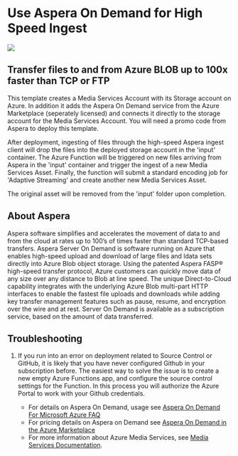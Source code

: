 # Use Aspera On Demand for High Speed Ingest
<a href="https://portal.azure.com/#create/Microsoft.Template/uri/https%3A%2F%2Fraw.githubusercontent.com%2FAzure-Samples%2Fmedia-services-dotnet-functions-integration%2Fmaster%2F103-aspera-ingest%2Fazuredeploy.json" target="_blank">
    <img src="http://azuredeploy.net/deploybutton.png"/>
</a>

## Transfer files to and from Azure BLOB up to 100x faster than TCP or FTP
This template creates a Media Services Account with its Storage account on Azure. In addition it adds the Aspera On Demand service from the Azure Marketplace (seperately licensed) and connects it directly to the storage account for the Media Services Account. You will need a promo code from Aspera to deploy this template. 

After deployment, ingesting of files through the high-speed Aspera ingest client will drop the files into the deployed storage account in the 'input' container. The Azure Function will be triggered on new files arriving from Aspera in the 'input' container and trigger the ingest of a new Media Services Asset. Finally, the function will submit a standard encoding job for 'Adaptive Streaming' and create another new Media Services Asset. 

The original asset will be removed from the 'input' folder upon completion. 

## About Aspera
Aspera software simplifies and accelerates the movement of data to and from the cloud at rates up to 100’s of times faster than standard TCP-based transfers. Aspera Server On Demand is software running on Azure that enables high-speed upload and download of large files and ldata sets directly into Azure Blob object storage. Using the patented Aspera FASP® high-speed transfer protocol, Azure customers can quickly move data of any size over any distance to Blob at line speed. The unique Direct-to-Cloud capability integrates with the underlying Azure Blob multi-part HTTP interfaces to enable the fastest file uploads and downloads while adding key transfer management features such as pause, resume, and encryption over the wire and at rest. Server On Demand is available as a subscription service, based on the amount of data transferred.


## Troubleshooting

1. If you run into an error on deployment related to Source Control or GitHub, it is likely that you have never configured Github in your subscription before. The easiest way to solve the issue is to create a new empty Azure Functions app, and configure the source control settings for the Function. In this process you will authorize the Azure Portal to work with your Github credentials.

    - For details on Aspera On Demand, usage see [Aspera On Demand For Microsoft Azure FAQ](http://cloud.asperasoft.com/ja/aspera-on-demand/aspera-on-demand-for-microsoft-azure-faq/)
    - For pricing details on Aspera on Demand see [Aspera On Demand in the Azure Marketplace](https://azuremarketplace.microsoft.com/en-us/marketplace/apps/aspera.sod?tab=PlansAndPrice)
    - For more information about Azure Media Services, see [Media Services Documentation](https://docs.microsoft.com/en-us/azure/media-services/).